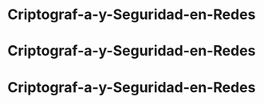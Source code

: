 # Criptograf-a-y-Seguridad-en-Redes
# Criptograf-a-y-Seguridad-en-Redes
# Criptograf-a-y-Seguridad-en-Redes
